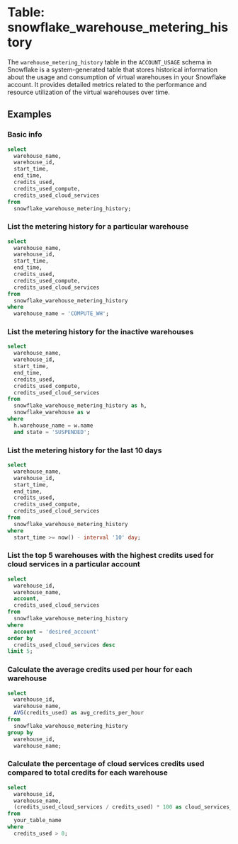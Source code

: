 # Table: snowflake_warehouse_metering_history

The `warehouse_metering_history` table in the `ACCOUNT_USAGE` schema in Snowflake is a system-generated table that stores historical information about the usage and consumption of virtual warehouses in your Snowflake account. It provides detailed metrics related to the performance and resource utilization of the virtual warehouses over time.

## Examples

### Basic info

```sql
select
  warehouse_name,
  warehouse_id,
  start_time,
  end_time,
  credits_used,
  credits_used_compute,
  credits_used_cloud_services
from
  snowflake_warehouse_metering_history;
```

### List the metering history for a particular warehouse

```sql
select
  warehouse_name,
  warehouse_id,
  start_time,
  end_time,
  credits_used,
  credits_used_compute,
  credits_used_cloud_services
from
  snowflake_warehouse_metering_history
where
  warehouse_name = 'COMPUTE_WH';
```

### List the metering history for the inactive warehouses

```sql
select
  warehouse_name,
  warehouse_id,
  start_time,
  end_time,
  credits_used,
  credits_used_compute,
  credits_used_cloud_services
from
  snowflake_warehouse_metering_history as h,
  snowflake_warehouse as w
where
  h.warehouse_name = w.name
  and state = 'SUSPENDED';
```

### List the metering history for the last 10 days

```sql
select
  warehouse_name,
  warehouse_id,
  start_time,
  end_time,
  credits_used,
  credits_used_compute,
  credits_used_cloud_services
from
  snowflake_warehouse_metering_history
where
  start_time >= now() - interval '10' day;
```

### List the top 5 warehouses with the highest credits used for cloud services in a particular account

```sql
select
  warehouse_id,
  warehouse_name,
  account,
  credits_used_cloud_services
from
  snowflake_warehouse_metering_history
where
  account = 'desired_account'
order by
  credits_used_cloud_services desc
limit 5;
```

### Calculate the average credits used per hour for each warehouse

```sql
select
  warehouse_id,
  warehouse_name,
  AVG(credits_used) as avg_credits_per_hour
from
  snowflake_warehouse_metering_history
group by
  warehouse_id,
  warehouse_name;
```

### Calculate the percentage of cloud services credits used compared to total credits for each warehouse

```sql
select
  warehouse_id,
  warehouse_name,
  (credits_used_cloud_services / credits_used) * 100 as cloud_services_percentage
from
  your_table_name
where
  credits_used > 0;
```